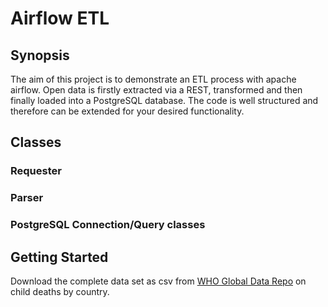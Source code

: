 # Airflow ETL

## Synopsis
The aim of this project is to demonstrate an ETL process with apache airflow. Open data is firstly
extracted via a REST, transformed and then finally loaded into a PostgreSQL database.
The code is well structured and therefore can be extended for your desired functionality.

## Classes

### Requester


### Parser


### PostgreSQL Connection/Query classes


## Getting Started

Download the complete data set as csv from [WHO Global Data Repo](https://apps.who.int/gho/data/node.main.38?lang=en) 
on child deaths by country.